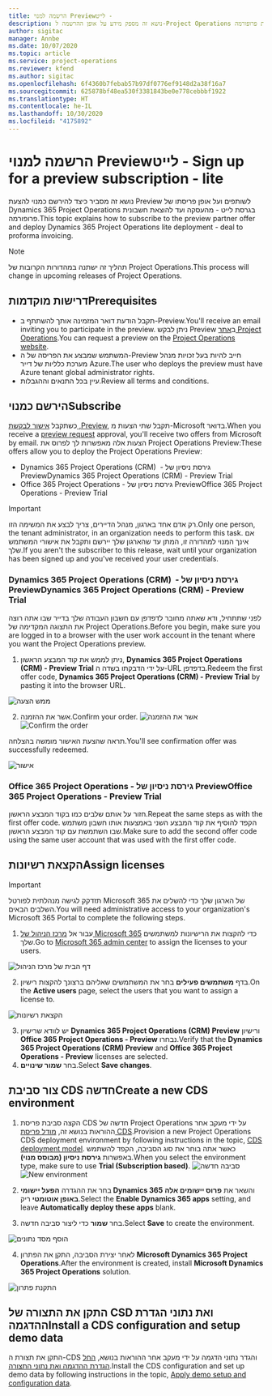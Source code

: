```yaml
---
title: הרשמה למנוי Preview‏ - לייט
description: נושא זה מספק מידע על אופן ההרשמה ל-Project Operations ועל אופן פריסתו בגרסת לייט - מהעסקה ועד להוצאת חשבונית פרופורמה.
author: sigitac
manager: Annbe
ms.date: 10/07/2020
ms.topic: article
ms.service: project-operations
ms.reviewer: kfend
ms.author: sigitac
ms.openlocfilehash: 6f4360b7febab57b97df0776ef9148d2a38f16a7
ms.sourcegitcommit: 625878bf48ea530f3381843be0e778cebbbf1922
ms.translationtype: HT
ms.contentlocale: he-IL
ms.lasthandoff: 10/30/2020
ms.locfileid: "4175892"
---
```

# <a name="sign-up-for-a-preview-subscription---lite"></a><span data-ttu-id="a2d01-103">הרשמה למנוי Preview‏ - לייט</span><span class="sxs-lookup"><span data-stu-id="a2d01-103">Sign up for a preview subscription - lite</span></span> 

<span data-ttu-id="a2d01-104">נושא זה מסביר כיצד להירשם כמנוי להצעת Preview לשותפים ועל אופן פריסתו של Dynamics 365 Project Operations בגרסת לייט - מהעסקה ועד להוצאת חשבונית פרופורמה.</span><span class="sxs-lookup"><span data-stu-id="a2d01-104">This topic explains how to subscribe to the preview partner offer and deploy Dynamics 365 Project Operations lite deployment - deal to proforma invoicing.</span></span>

> [!NOTE]
> <span data-ttu-id="a2d01-105">תהליך זה ישתנה במהדורות הקרובות של Project Operations.</span><span class="sxs-lookup"><span data-stu-id="a2d01-105">This process will change in upcoming releases of Project Operations.</span></span>

## <a name="prerequisites"></a><span data-ttu-id="a2d01-106">דרישות מוקדמות</span><span class="sxs-lookup"><span data-stu-id="a2d01-106">Prerequisites</span></span>

- <span data-ttu-id="a2d01-107">תקבל הודעת דואר המזמינה אותך להשתתף ב-Preview.</span><span class="sxs-lookup"><span data-stu-id="a2d01-107">You'll receive an email inviting you to participate in the preview.</span></span> <span data-ttu-id="a2d01-108">ניתן לבקש Preview ב[אתר Project Operations](https://dynamics.microsoft.com/en-us/project-operations/overview/).</span><span class="sxs-lookup"><span data-stu-id="a2d01-108">You can request a preview on the [Project Operations website](https://dynamics.microsoft.com/en-us/project-operations/overview/).</span></span>
- <span data-ttu-id="a2d01-109">המשתמש שמבצע את הפריסה של ה-Preview חייב להיות בעל זכויות מנהל מערכת כלליות של דייר Azure.</span><span class="sxs-lookup"><span data-stu-id="a2d01-109">The user who deploys the preview must have Azure tenant global administrator rights.</span></span>
- <span data-ttu-id="a2d01-110">עיין בכל התנאים וההגבלות.</span><span class="sxs-lookup"><span data-stu-id="a2d01-110">Review all terms and conditions.</span></span>

## <a name="subscribe"></a><span data-ttu-id="a2d01-111">הירשם כמנוי</span><span class="sxs-lookup"><span data-stu-id="a2d01-111">Subscribe</span></span>

<span data-ttu-id="a2d01-112">כשתקבל [אישור לבקשת ‎,Preview](https://forms.office.com/FormsPro/Pages/ResponsePage.aspx?id=v4j5cvGGr0GRqy180BHbR56j8lZs0FdAvwT75_WNFyxUMkRDV1NYQU5TNjE2VjhKOVBUNVg2R0s1NC4u), תקבל שתי הצעות מ-Microsoft בדואר.</span><span class="sxs-lookup"><span data-stu-id="a2d01-112">When you receive a [preview request](https://forms.office.com/FormsPro/Pages/ResponsePage.aspx?id=v4j5cvGGr0GRqy180BHbR56j8lZs0FdAvwT75_WNFyxUMkRDV1NYQU5TNjE2VjhKOVBUNVg2R0s1NC4u) approval, you'll receive two offers from Microsoft by email.</span></span> <span data-ttu-id="a2d01-113">הצעות אלה מאפשרות לך לפרוס את Project Operations Preview:</span><span class="sxs-lookup"><span data-stu-id="a2d01-113">These offers allow you to deploy the Project Operations Preview:</span></span>

- <span data-ttu-id="a2d01-114">Dynamics 365 Project Operations (CRM) ‎ - גירסת ניסיון של Preview</span><span class="sxs-lookup"><span data-stu-id="a2d01-114">Dynamics 365 Project Operations (CRM) - Preview Trial</span></span>
- <span data-ttu-id="a2d01-115">Office 365 Project Operations - גירסת ניסיון של Preview</span><span class="sxs-lookup"><span data-stu-id="a2d01-115">Office 365 Project Operations - Preview Trial</span></span>

> [!IMPORTANT]
> <span data-ttu-id="a2d01-116">רק אדם אחד בארגון, מנהל הדיירים, צריך לבצע את המשימה הזו.</span><span class="sxs-lookup"><span data-stu-id="a2d01-116">Only one person, the tenant administrator, in an organization needs to perform this task.</span></span> <span data-ttu-id="a2d01-117">אם אינך המנוי למהדורה זו, המתן עד שהארגון שלך יירשם ותקבל את אישורי המשתמש שלך.</span><span class="sxs-lookup"><span data-stu-id="a2d01-117">If you aren't the subscriber to this release, wait until your organization has been signed up and you've received your user credentials.</span></span>

### <a name="dynamics-365-project-operations-crm---preview-trial"></a><span data-ttu-id="a2d01-118">Dynamics 365 Project Operations (CRM) ‎ - גירסת ניסיון של Preview</span><span class="sxs-lookup"><span data-stu-id="a2d01-118">Dynamics 365 Project Operations (CRM) - Preview Trial</span></span> 

<span data-ttu-id="a2d01-119">לפני שתתחיל, ודא שאתה מחובר לדפדפן עם חשבון העבודה שלך בדייר שבו אתה רוצה את התצוגה המקדימה של Project Operations.</span><span class="sxs-lookup"><span data-stu-id="a2d01-119">Before you begin, make sure you are logged in to a browser with the user work account in the tenant where you want the Project Operations preview.</span></span>

1. <span data-ttu-id="a2d01-120">ניתן לממש את קוד המבצע הראשון, **Dynamics 365 Project Operations (CRM) - Preview Trial** על ידי הדבקתו בשדה ה-URL בדפדפן.</span><span class="sxs-lookup"><span data-stu-id="a2d01-120">Redeem the first offer code, **Dynamics 365 Project Operations (CRM) - Preview Trial** by pasting it into the browser URL.</span></span>

![ממש הצעה](./media/16RedeemFirstOfferNew.png)

2. <span data-ttu-id="a2d01-122">אשר את ההזמנה.</span><span class="sxs-lookup"><span data-stu-id="a2d01-122">Confirm your order.</span></span>
<span data-ttu-id="a2d01-123">![אשר את ההזמנה](./media/17ConfirmOrderNew.png)</span><span class="sxs-lookup"><span data-stu-id="a2d01-123">![Confirm the order](./media/17ConfirmOrderNew.png)</span></span>

<span data-ttu-id="a2d01-124">תראה שהצעת האישור מומשה בהצלחה.</span><span class="sxs-lookup"><span data-stu-id="a2d01-124">You'll see confirmation offer was successfully redeemed.</span></span>

![אישור](./media/18OrderConfirmationNew.png)

### <a name="office-365-project-operations---preview-trial"></a><span data-ttu-id="a2d01-126">Office 365 Project Operations - גירסת ניסיון של Preview</span><span class="sxs-lookup"><span data-stu-id="a2d01-126">Office 365 Project Operations - Preview Trial</span></span>

<span data-ttu-id="a2d01-127">חזור על אותם שלבים כמו בקוד המבצע הראשון.</span><span class="sxs-lookup"><span data-stu-id="a2d01-127">Repeat the same steps as with the first offer code.</span></span> <span data-ttu-id="a2d01-128">הקפד להוסיף את קוד המבצע השני באמצעות אותו חשבון משתמש שבו השתמשת עם קוד המבצע הראשון.</span><span class="sxs-lookup"><span data-stu-id="a2d01-128">Make sure to add the second offer code using the same user account that was used with the first offer code.</span></span>

## <a name="assign-licenses"></a><span data-ttu-id="a2d01-129">הקצאת רשיונות</span><span class="sxs-lookup"><span data-stu-id="a2d01-129">Assign licenses</span></span>

> [!IMPORTANT]
> <span data-ttu-id="a2d01-130">תזדקק לגישה מנהלתית לפורטל Microsoft 365 של הארגון שלך כדי להשלים את השלבים הבאים.</span><span class="sxs-lookup"><span data-stu-id="a2d01-130">You will need administrative access to your organization's Microsoft 365 Portal to complete the following steps.</span></span>


1. <span data-ttu-id="a2d01-131">עבור אל [מרכז הניהול של Microsoft 365](https://portal.office.com/) כדי להקצות את הרישיונות למשתמשים שלך.</span><span class="sxs-lookup"><span data-stu-id="a2d01-131">Go to [Microsoft 365 admin center](https://portal.office.com/) to assign the licenses to your users.</span></span>

![דף הבית של מרכז הניהול](./media/14AdminPortal.png)

2. <span data-ttu-id="a2d01-133">בדף **משתמשים פעילים** בחר את המשתמשים שאליהם ברצונך להקצות רישיון.</span><span class="sxs-lookup"><span data-stu-id="a2d01-133">On the **Active users** page, select the users that you want to assign a license to.</span></span>

![הקצאת רשיונות](./media/15AssignLicenses.png)

3. <span data-ttu-id="a2d01-135">יש לוודא שרישיון **Dynamics 365 Project Operations (CRM) Preview** ורישיון **Office 365 Project Operations - Preview** נבחרו.</span><span class="sxs-lookup"><span data-stu-id="a2d01-135">Verify that the **Dynamics 365 Project Operations (CRM) Preview** and **Office 365 Project Operations - Preview** licenses are selected.</span></span> 
4. <span data-ttu-id="a2d01-136">בחר **שמור שינויים**.</span><span class="sxs-lookup"><span data-stu-id="a2d01-136">Select **Save changes**.</span></span>

## <a name="create-a-new-cds-environment"></a><span data-ttu-id="a2d01-137">צור סביבת CDS חדשה</span><span class="sxs-lookup"><span data-stu-id="a2d01-137">Create a new CDS environment</span></span>

1. <span data-ttu-id="a2d01-138">הקצה סביבת פריסת CDS חדשה של Project Operations על ידי מעקב אחר ההוראות בנושא זה, [מודל פריסת CDS](lite-deployment.md).</span><span class="sxs-lookup"><span data-stu-id="a2d01-138">Provision a new Project Operations CDS deployment environment by following instructions in the topic, [CDS deployment model](lite-deployment.md).</span></span> <span data-ttu-id="a2d01-139">כאשר אתה בוחר את סוג הסביבה, הקפד להשתמש באפשרות **גירסת ניסיון (מבוסס מנוי)**.</span><span class="sxs-lookup"><span data-stu-id="a2d01-139">When you select the environment type, make sure to use **Trial (Subscription based)**.</span></span>
<span data-ttu-id="a2d01-140">![סביבה חדשה](./media/19CreateEnvironment.png)</span><span class="sxs-lookup"><span data-stu-id="a2d01-140">![New environment](./media/19CreateEnvironment.png)</span></span>

2. <span data-ttu-id="a2d01-141">בחר את ההגדרה **הפעל יישומי Dynamics 365** והשאר את **פרוס יישומים אלה באופן אוטומטי** ריק.</span><span class="sxs-lookup"><span data-stu-id="a2d01-141">Select the **Enable Dynamics 365 apps** setting, and leave **Automatically deploy these apps** blank.</span></span>  
3. <span data-ttu-id="a2d01-142">בחר **שמור** כדי ליצור סביבה חדשה.</span><span class="sxs-lookup"><span data-stu-id="a2d01-142">Select **Save** to create the environment.</span></span>

![הוסף מסד נתונים](./media/20CreateEnvironment1.png)

4. <span data-ttu-id="a2d01-144">לאחר יצירת הסביבה, התקן את הפתרון **Microsoft Dynamics 365 Project Operations**.</span><span class="sxs-lookup"><span data-stu-id="a2d01-144">After the environment is created, install **Microsoft Dynamics 365 Project Operations** solution.</span></span> 

![התקנת פתרון](./media/21InstallSolution.png)

## <a name="install-a-cds-configuration-and-setup-demo-data"></a><span data-ttu-id="a2d01-146">התקן את התצורה של CSD ואת נתוני הגדרת ההדגמה</span><span class="sxs-lookup"><span data-stu-id="a2d01-146">Install a CDS configuration and setup demo data</span></span>

<span data-ttu-id="a2d01-147">התקן את תצורת ה-CDS והגדר נתוני הדגמה על ידי מעקב אחר ההוראות בנושא, [החל הגדרת ההדגמה ואת נתוני התצורה](lite-apply-demo-setup-config-data.md).</span><span class="sxs-lookup"><span data-stu-id="a2d01-147">Install the CDS configuration and set up demo data by following instructions in the topic, [Apply demo setup and configuration data](lite-apply-demo-setup-config-data.md).</span></span>
